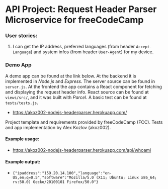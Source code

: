 # API Project: Request Header Parser Microservice for freeCodeCamp

### User stories:
1. I can get the IP address, preferred languages (from header `Accept-Language`) and system infos (from header `User-Agent`) for my device.

### Demo App

A demo app can be found at the link below. At the backend it is implemented in *Node.js* and *Express*. The server source can be found in `server.js`. At the frontend the app contains a React component for fetching and displaying the request header info. React source can be found at `views/src/`, and it was built with *Parcel*. A basic test can be found at `tests/tests.js`.

* https://akoz002-nodejs-headerparser.herokuapp.com/

Project template and requirements provided by freeCodeCamp (FCC). Tests and app implementation by Alex Kozlov (akoz002).

#### Example usage:
* https://akoz002-nodejs-headerparser.herokuapp.com/api/whoami

#### Example output:
* `{"ipaddress":"159.20.14.100","language":"en-US,en;q=0.5","software":"Mozilla/5.0 (X11; Ubuntu; Linux x86_64; rv:50.0) Gecko/20100101 Firefox/50.0"}`
